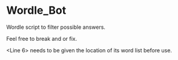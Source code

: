 # Wordle_Bot
Wordle script to filter possible answers.

Feel free to break and or fix.

<Line 6> needs to be given the location of its word list before use. 
